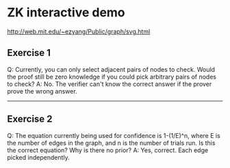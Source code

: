 # ZK interactive demo
http://web.mit.edu/~ezyang/Public/graph/svg.html

## Exercise 1
Q: Currently, you can only select adjacent pairs of nodes to check. Would the proof still be zero knowledge if you could pick arbitrary pairs of nodes to check?
A: No. The verifier can't know the correct answer if the prover prove the wrong answer.

---

## Exercise 2
Q: The equation currently being used for confidence is 1-(1/E)^n, where E is the number of edges in the graph, and n is the number of trials run. Is this the correct equation? Why is there no prior?
A: Yes, correct. Each edge picked independently.